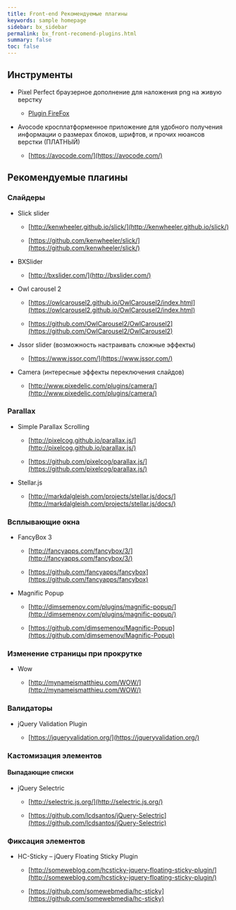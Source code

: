```yaml
---
title: Front-end Рекомендуемые плагины
keywords: sample homepage
sidebar: bx_sidebar
permalink: bx_front-recomend-plugins.html
summary: false
toc: false
---
```


## Инструменты

* Pixel Perfect браузерное дополнение для наложения png на живую верстку

  * [Plugin FireFox](https://addons.mozilla.org/ru/firefox/addon/pixel-perfect/)

* Avocode кросплатформенное приложение для удобного получения информации о размерах блоков, шрифтов, и прочих нюансов верстки (ПЛАТНЫЙ)

  * [https://avocode.com/](https://avocode.com/)

## Рекомендуемые плагины 

### Слайдеры

* Slick slider

  * [http://kenwheeler.github.io/slick/](http://kenwheeler.github.io/slick/)

  * [https://github.com/kenwheeler/slick/](https://github.com/kenwheeler/slick/)

* BXSlider

  * [http://bxslider.com/](http://bxslider.com/)

* Owl carousel 2

  * [https://owlcarousel2.github.io/OwlCarousel2/index.html](https://owlcarousel2.github.io/OwlCarousel2/index.html)

  * [https://github.com/OwlCarousel2/OwlCarousel2](https://github.com/OwlCarousel2/OwlCarousel2)

* Jssor slider (возможность настраивать сложные эффекты)

  * [https://www.jssor.com/](https://www.jssor.com/)

* Camera (интересные эффекты переключения слайдов)

  * [http://www.pixedelic.com/plugins/camera/](http://www.pixedelic.com/plugins/camera/)

### Parallax

* Simple Parallax Scrolling

  * [http://pixelcog.github.io/parallax.js/](http://pixelcog.github.io/parallax.js/)

  * [https://github.com/pixelcog/parallax.js/](https://github.com/pixelcog/parallax.js/)

* Stellar.js

  * [http://markdalgleish.com/projects/stellar.js/docs/](http://markdalgleish.com/projects/stellar.js/docs/)

### Всплывающие окна

* FancyBox 3
  
  * [http://fancyapps.com/fancybox/3/](http://fancyapps.com/fancybox/3/)

  * [https://github.com/fancyapps/fancybox](https://github.com/fancyapps/fancybox)

* Magnific Popup

  * [http://dimsemenov.com/plugins/magnific-popup/](http://dimsemenov.com/plugins/magnific-popup/)

  * [https://github.com/dimsemenov/Magnific-Popup](https://github.com/dimsemenov/Magnific-Popup)

### Изменение страницы при прокрутке

* Wow

  * [http://mynameismatthieu.com/WOW/](http://mynameismatthieu.com/WOW/)

### Валидаторы

* jQuery Validation Plugin

  * [https://jqueryvalidation.org/](https://jqueryvalidation.org/)

### Кастомизация элементов

#### Выпадающие списки

* jQuery Selectric

  * [http://selectric.js.org/](http://selectric.js.org/)

  * [https://github.com/lcdsantos/jQuery-Selectric](https://github.com/lcdsantos/jQuery-Selectric)

### Фиксация элементов

* HC-Sticky – jQuery Floating Sticky Plugin

  * [http://someweblog.com/hcsticky-jquery-floating-sticky-plugin/](http://someweblog.com/hcsticky-jquery-floating-sticky-plugin/)

  * [https://github.com/somewebmedia/hc-sticky](https://github.com/somewebmedia/hc-sticky)

  